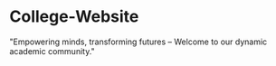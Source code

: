 # College-Website
"Empowering minds, transforming futures – Welcome to our dynamic academic community."
